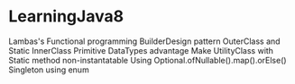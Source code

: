 # LearningJava8
Lambas's
Functional programming
BuilderDesign pattern
OuterClass and Static InnerClass
Primitive DataTypes advantage
Make UtilityClass with Static method non-instantatable
Using Optional.ofNullable().map().orElse()
Singleton using enum

